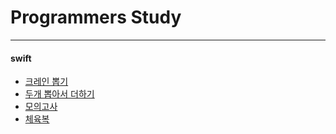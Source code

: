 # Programmers Study
----
#### swift
- [크레인 뽑기](https://github.com/Gunwoos/programmers_study/blob/main/201210_ClawMachineGame.playground/Contents.swift)
- [두개 뽑아서 더하기](https://github.com/Gunwoos/study/blob/master/MarkDown.md)
- [모의고사]()
- [체육복]()
